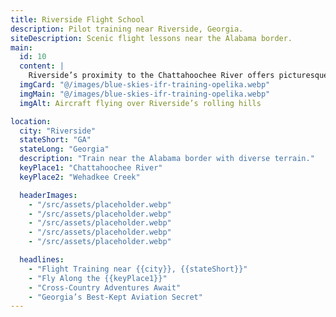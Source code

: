 ```yaml
---
title: Riverside Flight School
description: Pilot training near Riverside, Georgia.
siteDescription: Scenic flight lessons near the Alabama border.
main:
  id: 10
  content: |
    Riverside’s proximity to the Chattahoochee River offers picturesque training routes.
  imgCard: "@/images/blue-skies-ifr-training-opelika.webp"
  imgMain: "@/images/blue-skies-ifr-training-opelika.webp"
  imgAlt: Aircraft flying over Riverside’s rolling hills

location:
  city: "Riverside"
  stateShort: "GA"
  stateLong: "Georgia"
  description: "Train near the Alabama border with diverse terrain."
  keyPlace1: "Chattahoochee River"
  keyPlace2: "Wehadkee Creek"

  headerImages:
    - "/src/assets/placeholder.webp"
    - "/src/assets/placeholder.webp"
    - "/src/assets/placeholder.webp"
    - "/src/assets/placeholder.webp"
    - "/src/assets/placeholder.webp"

  headlines:
    - "Flight Training near {{city}}, {{stateShort}}"
    - "Fly Along the {{keyPlace1}}"
    - "Cross-Country Adventures Await"
    - "Georgia’s Best-Kept Aviation Secret"
---
```


